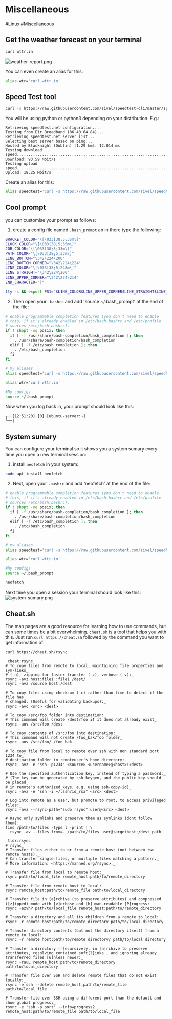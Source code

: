 # Miscellaneous
#Linux #Miscellaneous

## Get the weather forecast on your terminal

```bash
curl wttr.in
```

![weather-report.png](../Images/weather-report.png)

You can even create an alias for this:
```bash
alias wtr='curl wttr.in'
```


## Speed Test tool

```bash
curl -s https://raw.githubusercontent.com/sivel/speedtest-cli/master/speedtest.py | python3 -
```
You will be using python or python3 depending on your distribution. E.g.:

```
Retrieving speedtest.net configuration...
Testing from Eir Broadband (86.40.64.84)...
Retrieving speedtest.net server list...
Selecting best server based on ping...
Hosted by Blacknight (Dublin) [1.29 km]: 12.014 ms
Testing download speed................................................................................
Download: 93.59 Mbit/s
Testing upload speed......................................................................................................
Upload: 18.25 Mbit/s
```

Create an alias for this: 
```bash
alias speedtest='curl -s https://raw.githubusercontent.com/sivel/speedtest-cli/master/speedtest.py | python3 -'
```


## Cool prompt

you can customise your prompt as follows:
1. create a config file named `.bash_prompt` an in there type the following:
```bash
BRACKET_COLOR="\[\033[38;5;35m\]"
CLOCK_COLOR="\[\033[38;5;35m\]"
JOB_COLOR="\[\033[38;5;33m\]"
PATH_COLOR="\[\033[38;5;33m\]"
LINE_BOTTOM="\342\224\200"
LINE_BOTTOM_CORNER="\342\224\224"
LINE_COLOR="\[\033[38;5;248m\]"
LINE_STRAIGHT="\342\224\200"
LINE_UPPER_CORNER="\342\224\214"
END_CHARACTER="|"
		  
tty -s && export PS1="$LINE_COLOR$LINE_UPPER_CORNER$LINE_STRAIGHT$LINE_STRAIGHT$BRACKET_COLOR[$CLOCK_COLOR\t$BRACKET_COLOR]$LINE_COLOR$LINE_STRAIGHT$BRACKET_COLOR[$JOB_COLOR\j$BRACKET_COLOR]$LINE_COLOR$LINE_STRAIGHT$BRACKET_COLOR[\H:\]$PATH_COLOR\w$BRACKET_COLOR]\n$LINE_COLOR$LINE_BOTTOM_CORNER$LINE_STRAIGHT$LINE_BOTTOM$END_CHARACTER\[$(tput sgr0)\] "
```


2. Then open your `.bashrc`  and add 'source ~/.bash_prompt' at the end of the file:
```bash
# enable programmable completion features (you don't need to enable
# this, if it's already enabled in /etc/bash.bashrc and /etc/profile
# sources /etc/bash.bashrc).
if ! shopt -oq posix; then
  if [ -f /usr/share/bash-completion/bash_completion ]; then
    . /usr/share/bash-completion/bash_completion
  elif [ -f /etc/bash_completion ]; then
    . /etc/bash_completion
  fi
fi

# my aliases
alias speedtest='curl -s https://raw.githubusercontent.com/sivel/speedtest-cli/master/speedtest.py | python3 -'

alias wtr='curl wttr.in'

#My configs
source ~/.bash_prompt

```

Now when you log back in, your prompt should look like this:
``` bash
┌──[12:51:20]─[0]─[ubuntu-server:~]
└──|
```


## System sumary

You can configure your terminal so it shows you a system sumary every time you open a new terminal session:

1. install `neofetch` in your system:
```bash
sudo apt install neofetch
```

2. Next, open your `.bashrc` and add 'neofetch' at the end of the file:
```bash
# enable programmable completion features (you don't need to enable
# this, if it's already enabled in /etc/bash.bashrc and /etc/profile
# sources /etc/bash.bashrc).
if ! shopt -oq posix; then
  if [ -f /usr/share/bash-completion/bash_completion ]; then
    . /usr/share/bash-completion/bash_completion
  elif [ -f /etc/bash_completion ]; then
    . /etc/bash_completion
  fi
fi

# my aliases
alias speedtest='curl -s https://raw.githubusercontent.com/sivel/speedtest-cli/master/speedtest.py | python3 -'

alias wtr='curl wttr.in'

#My configs
source ~/.bash_prompt

neofetch
```

Next time you open a session your terminal should look like this:
![system-sumary.png](../Images/system-sumary.png)


## Cheat.sh 

The man pages are a good resource for learning how to use commands, but can some times be a bit overwhelming. `cheat.sh` is a tool that helps you with this. Just run `curl https://cheat.sh` followed by the command you want to get information of:

```bash
curl https://cheat.sh/rsync
```

```
 cheat:rsync 
# To copy files from remote to local, maintaining file properties and sym-links_
# (-a), zipping for faster transfer (-z), verbose (-v):_
rsync -avz host:file1 :file1 /dest/
rsync -avz /source host:/dest
  
# To copy files using checksum (-c) rather than time to detect if the file has_
# changed. (Useful for validating backups):_
rsync -avc <src> <dest>
  
# To copy /src/foo folder into destination:_
# This command will create /dest/foo if it does not already exist_
rsync -auv /src/foo /dest
  
# To copy contents of /src/foo into destination:_
# This command will not create /foo_bak/foo folder_
rsync -auv /src/foo/ /foo_bak
  
# To copy file from local to remote over ssh with non standard port 1234 to_
# destination folder in remoteuser's home directory:_
rsync -avz -e "ssh -p1234" <source> <username>@<host>:<dest>
  
# Use the specified authentication key, instead of typing a password:_
# (The key can be generated by ssh-keygen, and the public key should be placed_
# in remote's authorized_keys, e.g. using ssh-copy-id)_
rsync -avz -e "ssh -i ~/.ssh/id_rsa" <src> <dest>
  
# Log into remote as a user, but promote to root, to access privileged files:_
rsync -avz --rsync-path="sudo rsync" user@<src> <dest>
  
# Rsync only symlinks and preserve them as symlinks (dont follow them):_
find /path/to/files -type l -print | \
  rsync -av --files-from=- /path/to/files user@targethost:/dest_path
  
 tldr:rsync 
# rsync_
# Transfer files either to or from a remote host (not between two remote hosts)._
# Can transfer single files, or multiple files matching a pattern._
# More information: <https://manned.org/rsync>._
  
# Transfer file from local to remote host:_
rsync path/to/local_file remote_host:path/to/remote_directory
  
# Transfer file from remote host to local:_
rsync remote_host:path/to/remote_file path/to/local_directory
  
# Transfer file in [a]rchive (to preserve attributes) and compressed ([z]ipped) mode with [v]erbose and [h]uman-readable [P]rogress:_
rsync -azvhP path/to/local_file remote_host:path/to/remote_directory
  
# Transfer a directory and all its children from a remote to local:_
rsync -r remote_host:path/to/remote_directory path/to/local_directory
  
# Transfer directory contents (but not the directory itself) from a remote to local:_
rsync -r remote_host:path/to/remote_directory/ path/to/local_directory
  
# Transfer a directory [r]ecursively, in [a]rchive to preserve attributes, resolving contained soft[l]inks , and ignoring already transferred files [u]nless newer:_
rsync -rauL remote_host:path/to/remote_directory path/to/local_directory
  
# Transfer file over SSH and delete remote files that do not exist locally:_
rsync -e ssh --delete remote_host:path/to/remote_file path/to/local_file
  
# Transfer file over SSH using a different port than the default and show global progress:_
rsync -e 'ssh -p port' --info=progress2 remote_host:path/to/remote_file path/to/local_file
```